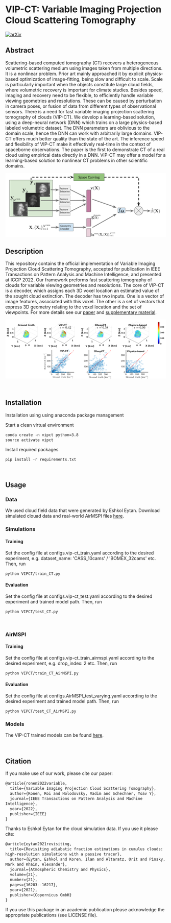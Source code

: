 # VIP-CT: Variable Imaging Projection Cloud Scattering Tomography
[![arXiv](https://img.shields.io/static/v1?label=TPAMI|ICCP2022&message=VIP-CT&color=blueviolet)](https://ieeexplore.ieee.org/abstract/document/9847357)

## Abstract
Scattering-based computed tomography (CT) recovers a heterogeneous volumetric scattering medium using images taken
from multiple directions. It is a nonlinear problem. Prior art mainly approached it by explicit physics-based optimization of image-fitting,
being slow and difficult to scale. Scale is particularly important when the objects constitute large cloud fields, where volumetric
recovery is important for climate studies. Besides speed, imaging and recovery need to be flexible, to efficiently handle variable viewing
geometries and resolutions. These can be caused by perturbation in camera poses, or fusion of data from different types of
observational sensors. There is a need for fast variable imaging projection scattering tomography of clouds (VIP-CT). We develop a
learning-based solution, using a deep-neural network (DNN) which trains on a large physics-based labeled volumetric dataset. The
DNN parameters are oblivious to the domain scale, hence the DNN can work with arbitrarily large domains. VIP-CT offers much better
quality than the state of the art. The inference speed and flexibility of VIP-CT make it effectively real-time in the context of spaceborne
observations. The paper is the first to demonstrate CT of a real cloud using empirical data directly in a DNN. VIP-CT may offer a model
for a learning-based solution to nonlinear CT problems in other scientific domains.

![VIP-CT](readme_files/framework.png)

## Description
This repository contains the official implementation of Variable Imaging Projection Cloud Scattering Tomography, accepted for publication in IEEE Transactions on Pattern Analysis and Machine Intelligence, and presented at ICCP 2022.
Our framework preforms fast scattering tomography of clouds for variable viewing
geometries and resolutions. The core of VIP-CT is a decoder, which assigns each 3D
voxel location an estimated value of the sought cloud extinction. The decoder has two inputs. One is a vector of image
features, associated with this voxel.  The other is a set of vectors that express 3D geometry relating to the voxel
location and the set of viewpoints.  For more details see our [paper](https://ieeexplore.ieee.org/stamp/stamp.jsp?tp=&arnumber=9847357) and [supplementary material](https://ieeexplore.ieee.org/ielx7/34/4359286/9847357/supp1-3195920.pdf?arnumber=9847357).

![results](readme_files/3d_scatter.png)




&nbsp;


## Installation 
Installation using using anaconda package management

Start a clean virtual environment
```
conda create -n vipct python=3.8
source activate vipct
```

Install required packages
```
pip install -r requirements.txt
```


&nbsp;



## Usage

### Data
We used cloud field data that were generated by Eshkol Eytan. Download simulated clouad data and real-world AirMSPI files [here](https://technionmail-my.sharepoint.com/:f:/g/personal/roironen_campus_technion_ac_il/EqKyFij1vp9AktzBZ_9gHpgBzdLVnAUDPJz9Df_4X7UAXQ?e=KnkmtR).
&nbsp;


### Simulations
#### Training 
Set the config file at configs.vip-ct_train.yaml according to the desired experiment, e.g. dataset_name: 'CASS_10cams' / 'BOMEX_32cams' etc.
Then, run


```
python VIPCT/train_CT.py
```

#### Evaluation 
Set the config file at configs.vip-ct_test.yaml according to the desired experiment and trained model path.
Then, run

```
python VIPCT/test_CT.py
```
&nbsp;

### AirMSPI
#### Training 
Set the config file at configs.vip-ct_train_airmspi.yaml according to the desired experiment, e.g. drop_index: 2 etc.
Then, run


```
python VIPCT/train_CT_AirMSPI.py
```

#### Evaluation 
Set the config file at configs.AirMSPI_test_varying.yaml according to the desired experiment and trained model path. 
Then, run

```
python VIPCT/test_CT_AirMSPI.py
```

### Models
The VIP-CT trained models can be found [here](https://technionmail-my.sharepoint.com/:f:/g/personal/roironen_campus_technion_ac_il/ErkbzbuTr4NDnhrumeJDVLEBbAihvTYP5mwvkWUu_GuBLQ?e=QbEOXS).



&nbsp;


## Citation
If you make use of our work, please cite our paper:
```
@article{ronen2022variable,
  title={Variable Imaging Projection Cloud Scattering Tomography},
  author={Ronen, Roi and Holodovsky, Vadim and Schechner, Yoav Y},
  journal={IEEE Transactions on Pattern Analysis and Machine Intelligence},
  year={2022},
  publisher={IEEE}
}
```
Thanks to Eshkol Eytan for the cloud simulation data. If you use it please cite:
```
@article{eytan2021revisiting,
  title={Revisiting adiabatic fraction estimations in cumulus clouds: high-resolution simulations with a passive tracer},
  author={Eytan, Eshkol and Koren, Ilan and Altaratz, Orit and Pinsky, Mark and Khain, Alexander},
  journal={Atmospheric Chemistry and Physics},
  volume={21},
  number={21},
  pages={16203--16217},
  year={2021},
  publisher={Copernicus GmbH}
}
```

If you use this package in an academic publication please acknowledge the appropriate publications (see LICENSE file). 

